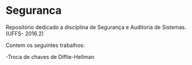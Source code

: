 # Seguranca
Repositorio dedicado a disciplina de Segurança e Auditoria de Sistemas. (UFFS- 2016.2)

Contem os seguintes trabalhos:

-Troca de chaves de Diffie-Hellman 
